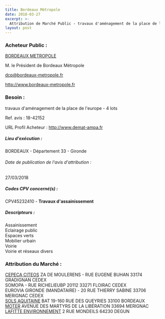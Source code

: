 ```yaml
---
title: Bordeaux Métropole
date: 2018-03-27
excerpt: >-
  Attribution de Marché Public - travaux d'aménagement de la place de l'europe - 4 lots
layout: post
---
```


### Acheteur Public : 
<a href="/acheteur-33/siren-243300316"> BORDEAUX METROPOLE</a><br/>

M. le Président de Bordeaux Métropole

dcp@bordeaux-metropole.fr


http://www.bordeaux-metropole.fr
### Besoin :

travaux d'aménagement de la place de l'europe - 4 lots

Ref. avis : 18-42152

URL Profil Acheteur : http://www.demat-ampa.fr

##### Lieu d'exécution :

BORDEAUX - Département 33 - Gironde

###### Date de publication de l'avis d'attribution : 
27/03/2018

##### Codes CPV concerné(s) :
CPV45232410 - **Travaux d'assainissement** <br/>

##### Descripteurs :
Assainissement <br/>
Eclairage public <br/>
Espaces verts <br/>
Mobilier urbain <br/>
Voirie <br/>
Voirie et réseaux divers <br/>

### Attribution du Marché :
<a href="/entreprise-263/siren-464202076"> CEPECA CITEOS</a>    ZA DE MOULERENS - RUE EUGENE BUHAN 33174 GRADIGNAN CEDEX <br/>
SOMOPA - RUE RICHELIEUBP 20112 33271 FLOIRAC CEDEX <br/>
EUROVIA GIRONDE (MANDATAIRE) - 20 RUE THIERRY SABINE 33706 MERIGNAC CEDEX <br/>
<a href="/entreprise-268/siren-753551589"> SOLS AQUITAINE</a>    BAT 19-160 RUE DES QUEYRIES 33100 BORDEAUX <br/>
<a href="/entreprise-263/siren-465202448"> MOTER</a>    AVENUE DES MARTYRS DE LA LIBÉRATION 33694 MERIGNAC <br/>
<a href="/entreprise-270/siren-815402979"> LAFITTE ENVIRONNEMENT</a>    2 RUE MONDEILS 64230 DEGUN <br/>
